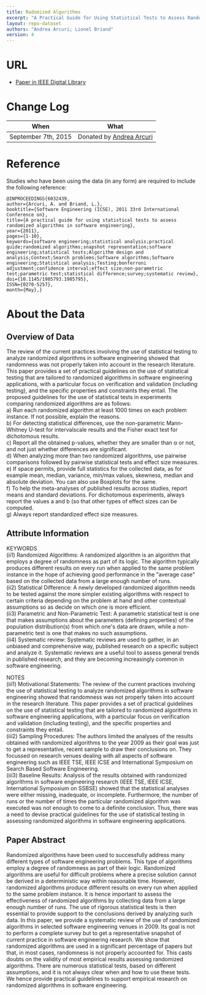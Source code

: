 ```yaml
---
title: Radomized Algorithms
excerpt: "A Practical Guide for Using Statistical Tests to Assess Randomized Algorithms in Software Engineering"
layout: repo-dataset
authors: "Andrea Arcuri; Lionel Briand"
version: 4
---
```


# URL

* [Paper in IEEE Digital Library](Lhttp://ieeexplore.ieee.org/stamp/stamp.jsp?tp=&arnumber=6032439)

# Change Log

When | What
---- | ----
September 7th, 2015 | Donated by [Andrea Arcuri](mailto:arcuri@simula.no)

# Reference

Studies who have been using the data (in any form) are required to include the following reference:

```
@INPROCEEDINGS{6032439,
author={Arcuri, A. and Briand, L.},
booktitle={Software Engineering (ICSE), 2011 33rd International Conference on},
title={A practical guide for using statistical tests to assess randomized algorithms in software engineering},
year={2011},
pages={1-10},
keywords={software engineering;statistical analysis;practical guide;randomized algorithms;snapshot representation;software engineering;statistical tests;Algorithm design and analysis;Context;Search problems;Software algorithms;Software engineering;Statistical analysis;Testing;bonferroni adjustment;confidence interval;effect size;non-parametric test;parametric test;statistical difference;survey;systematic review},
doi={10.1145/1985793.1985795},
ISSN={0270-5257},
month={May},}
```

# About the Data

## Overview of Data

The review of the current practices involving the use of statistical
testing to analyze randomized algorithms in software engineering showed that randomness was not properly taken into account in the research literature. This paper provides a set of practical guidelines on the use of statistical testing that are tailored to randomized algorithms in software engineering applications, with a particular focus on verification and validation (including testing), and the specific properties and constraints they entail. The proposed guidelines for the use of statistical tests in experiments
comparing randomized algorithms are as follows:
</br>
a) Run each randomized algorithm at least 1000 times on each problem instance. If not possible, explain the reasons.
</br>
b) For detecting statistical differences, use the non-parametric Mann-Whitney U-test for intervalscale results and the Fisher exact test for dichotomous results.
</br>
c) Report all the obtained p-values, whether they are smaller than α or not, and not just whether differences are significant.
</br>
d) When analyzing more than two randomized algorithms, use pairwise comparisons followed by pairwise statistical tests and effect size measures.
</br>
e) If space permits, provide full statistics for the collected data, as for example mean, median, variance, min/max values, skewness, median and absolute deviation. You can also use Boxplots for the same.
</br>
f) To help the meta-analyses of published results across studies, report means and standard deviations. For dichotomous experiments, always report the values a and b (so that other types of effect sizes can be computed.
</br>
g) Always report standardized effect size measures.

## Attribute Information

KEYWORDS
</br>
(ii1) Randomized Algorithms: A randomized algorithm is an algorithm that employs a degree of randomness as part of its logic. The algorithm typically produces different results on every run when applied to the same problem instance in the hope of achieving good performance in the "average case" based on the collected data from a large enough number of runs.
</br>
(ii2) Statistical Difference: A newly developed randomized algorithm needs to be tested against the more simpler existing algorithms with respect to certain criteria depending on the problem at
hand and other contextual assumptions so as decide on which one is more efficient.
</br>
(ii3) Parametric and Non-Parametric Test: A parametric statistical test is one that makes assumptions about the parameters (defining properties) of the population distribution(s) from which one's data are drawn, while a non-parametric test is one that makes no such assumptions.
</br>
(ii4) Systematic review: Systematic reviews are used to gather, in an unbiased and comprehensive way, published research on a specific subject and analyze it. Systematic reviews are a useful tool to assess general trends in published research, and they are becoming increasingly common in software engineering.

NOTES</br>
(iii1) Motivational Statements: The review of the current practices involving the use of statistical testing to analyze randomized algorithms in software engineering showed that randomness was not properly taken into account in the research literature. This paper provides a set of practical
guidelines on the use of statistical testing that are tailored to randomized algorithms in software engineering applications, with a particular focus on verification and validation (including testing), and the specific properties and constraints they entail.
</br>
(iii2) Sampling Procedures: The authors limited the analyses of the results obtained with randomized algorithms to the year 2009 as their goal was just to get a representative, recent sample to draw their conclusions on. They focussed on research venues dealing with all aspects of software engineering such as IEEE TSE, IEEE ICSE and International Symposium
on Search Based Software Engineering.
</br>
(iii3) Baseline Results: Analysis of the results obtained with randomized algorithms in software engineering research (IEEE TSE, IEEE ICSE, International Symposium on SSBSE) showed that the statistical analyses were either missing, inadequate, or incomplete. Furthermore, the number of runs or the number of times the particular randomized algorithm was executed was not enough to come to a definite conclusion. Thus, there was a need to devise practical guidelines for the use of statistical testing in assessing randomized algorithms in software engineering applications.

## Paper Abstract

Randomized algorithms have been used to successfully address many different types of software engineering problems. This type of algorithms employ a degree of randomness as part of their logic. Randomized algorithms are useful for difficult problems where a precise solution cannot be derived in a deterministic way within reasonable time. However, randomized algorithms produce different results on every run when applied to the same problem instance. It is hence important to assess the effectiveness of randomized algorithms by collecting data from a large enough number of runs. The use of rigorous statistical tests is then essential to provide support to the conclusions derived by analyzing such data. In this paper, we provide a systematic review of the use of randomized algorithms in selected software engineering venues in 2009. Its goal is not to perform a complete survey but to get a representative snapshot of current practice in software engineering research. We show that randomized algorithms are used in a significant percentage of papers but that, in most cases, randomness is not properly accounted for. This casts doubts on the validity of most empirical results assessing randomized algorithms. There are numerous statistical tests, based on different assumptions, and it is not always clear when and how to use these tests. We hence provide practical guidelines to support empirical research on randomized algorithms in software engineering.

